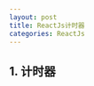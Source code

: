 ```yaml
---
layout: post
title: ReactJs计时器
categories: ReactJs
---
```


## 1. 计时器

<html>
    <head>
        <script src="../build/react.js"></script>
        <script src="../build/react-dom.js"></script>
        <script src="../build/browser.min.js"></script>
    </head>
    <body>
        <div id="example"></div>
        <script type="text/babel">
            var Timer = React.createClass({
              getInitialState: function() {
                return {secondsElapsed: 0};
              },
              tick: function() {
                this.setState({secondsElapsed: this.state.secondsElapsed + 1});
              },
              componentDidMount: function() {
                this.interval = setInterval(this.tick, 1000);
              },
              componentWillUnmount: function() {
                clearInterval(this.interval);
              },
              render: function() {
                return (
                  <div>Seconds Elapsed: {this.state.secondsElapsed}</div>
                );
              }
            });

            ReactDOM.render(
                <Timer />, 
                document.getElementById('example')
            );

        </script>
    </body>
</html>

```
<!DOCTYPE html>
<html>
    <head>
        <script src="../build/react.js"></script>
        <script src="../build/react-dom.js"></script>
        <script src="../build/browser.min.js"></script>
    </head>
    <body>
        <div id="example"></div>
        <script type="text/babel">
            var Timer = React.createClass({
              getInitialState: function() {
                return {secondsElapsed: 0};
              },
              tick: function() {
                this.setState({secondsElapsed: this.state.secondsElapsed + 1});
              },
              componentDidMount: function() {
                this.interval = setInterval(this.tick, 1000);
              },
              componentWillUnmount: function() {
                clearInterval(this.interval);
              },
              render: function() {
                return (
                  <div>Seconds Elapsed: {this.state.secondsElapsed}</div>
                );
              }
            });

            ReactDOM.render(
                <Timer />, 
                document.getElementById('example')
            );

        </script>
    </body>
</html>
```


by: 潘尚 <br />
time: 2016.2.4

